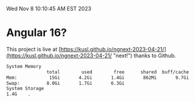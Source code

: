 Wed Nov  8 10:10:45 AM EST 2023

# Angular 16?


This project is live at [https://kusl.github.io/ngnext-2023-04-21/](https://kusl.github.io/ngnext-2023-04-21/ "next!") thanks to Github.

```bash
System Memory
               total        used        free      shared  buff/cache   available
Mem:            15Gi       4.2Gi       1.4Gi       862Mi       9.7Gi       9.9Gi
Swap:          8.0Gi       1.7Gi       6.3Gi
System Storage
1.4G	.
```
```bash

